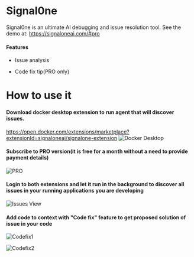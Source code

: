 # Signal0ne
Signal0ne is an ultimate AI debugging and issue resolution tool.
See the demo at: https://signaloneai.com/#pro

#### Features

- Issue analysis

- Code fix tip(PRO only)

# How to use it

#### Download docker desktop extension to run agent that will discover issues.
https://open.docker.com/extensions/marketplace?extensionId=signaloneai/signalone-extension
![Docker Desktop](https://github.com/Signal0ne/signal0ne-vscode-extension/blob/8933d27d0a717ac7d823e877d74833c58bd374cc/signal0ne/resources/docker_desktop_marketplace.png?raw=true)

#### Subscribe to PRO version(it is free for a month without a need to provide payment details)

![PRO](https://github.com/Signal0ne/signal0ne-vscode-extension/blob/c3c776d00236c97c7704b8082e0dcae8bb18cd34/signal0ne/resources/docker_desktop_pro.png?raw=true)

#### Login to both extensions and let it run in the background to discover all issues in your running applications you are developing

![Issues View](https://github.com/Signal0ne/signal0ne-vscode-extension/blob/3fcee544f0ec251166c49e483133a1c73c64ae10/signal0ne/resources/vscode_issues_view.png?raw=true)

#### Add code to context with "Code fix" feature to get proposed solution of issue in your code

![Codefix1](https://github.com/Signal0ne/signal0ne-vscode-extension/blob/3fcee544f0ec251166c49e483133a1c73c64ae10/signal0ne/resources/vscode_codefix_view_2.png?raw=true)


![Codefix2](https://github.com/Signal0ne/signal0ne-vscode-extension/blob/3fcee544f0ec251166c49e483133a1c73c64ae10/signal0ne/resources/vscode_issues_view.png?raw=true)

